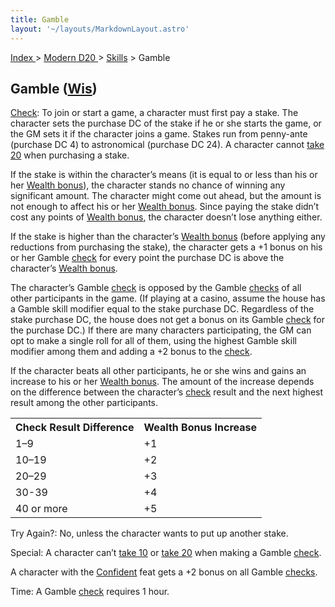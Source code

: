 ```yaml
---
title: Gamble
layout: '~/layouts/MarkdownLayout.astro'
---
```


[ Index ](/) > [ Modern D20 ](/modern.d20.srd) > [Skills](/modern.d20.srd/skills) > Gamble

## Gamble ([Wis](/modern.d20.srd/basics/ability.scores))

[Check](/modern.d20.srd/skills/skill.basics): To join or start a
game, a character must first pay a stake. The character sets the purchase DC
of the stake if he or she starts the game, or the GM sets it if the character
joins a game. Stakes run from penny-ante (purchase DC 4) to astronomical
(purchase DC 24). A character cannot [take 20](/modern.d20.srd/skills/skill.basics) when purchasing a stake.

If the stake is within the character’s means (it is equal to or less than his
or her [Wealth bonus](/modern.d20.srd/wealth/wealth.bonus)), the character
stands no chance of winning any significant amount. The character might come
out ahead, but the amount is not enough to affect his or her [Wealth bonus](/modern.d20.srd/wealth/wealth.bonus). Since paying the stake didn’t
cost any points of [Wealth bonus](/modern.d20.srd/wealth/wealth.bonus), the
character doesn’t lose anything either.

If the stake is higher than the character’s [Wealth bonus](/modern.d20.srd/wealth/wealth.bonus) (before applying any reductions
from purchasing the stake), the character gets a +1 bonus on his or her Gamble
[check](/modern.d20.srd/skills/skill.basics) for every point the
purchase DC is above the character’s [Wealth bonus](/modern.d20.srd/wealth/wealth.bonus).

The character’s Gamble [check](/modern.d20.srd/skills/skill.basics)
is opposed by the Gamble
[checks](/modern.d20.srd/skills/skill.basics) of all other
participants in the game. (If playing at a casino, assume the house has a
Gamble skill modifier equal to the stake purchase DC. Regardless of the stake
purchase DC, the house does not get a bonus on its Gamble
[check](/modern.d20.srd/skills/skill.basics) for the purchase DC.)
If there are many characters participating, the GM can opt to make a single
roll for all of them, using the highest Gamble skill modifier among them and
adding a +2 bonus to the
[check](/modern.d20.srd/skills/skill.basics).

If the character beats all other participants, he or she wins and gains an
increase to his or her [Wealth bonus](/modern.d20.srd/wealth/wealth.bonus).
The amount of the increase depends on the difference between the character’s
[check](/modern.d20.srd/skills/skill.basics) result and the next
highest result among the other participants.


<table> <tr><th> Check Result Difference</th><th> Wealth Bonus Increase</th> </tr> <tr><td> 1–9</td><td> +1 </td></tr> <tr class="shaded"><td> 10–19</td><td> +2 </td></tr> <tr><td> 20–29</td><td> +3 </td></tr> <tr class="shaded"><td> 30-39</td><td> +4 </td></tr> <tr><td> 40 or more</td><td> +5 </td></tr> </table>



Try Again?: No, unless the character wants to put up another stake.

Special: A character can’t [take 10](/modern.d20.srd/skills/skill.basics) or [take 20](/modern.d20.srd/skills/skill.basics) when making a Gamble
[check](/modern.d20.srd/skills/skill.basics).

A character with the [Confident](/modern.d20.srd/feats/confident) feat gets a
+2 bonus on all Gamble
[checks](/modern.d20.srd/skills/skill.basics).

Time: A Gamble [check](/modern.d20.srd/skills/skill.basics) requires
1 hour.

